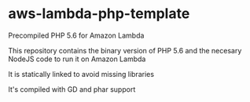 # aws-lambda-php-template
Precompiled PHP 5.6 for Amazon Lambda

This repository contains the binary version of PHP 5.6 
and the necesary NodeJS code to run it on Amazon Lambda

It is statically linked to avoid missing libraries

It's compiled with GD and phar support


